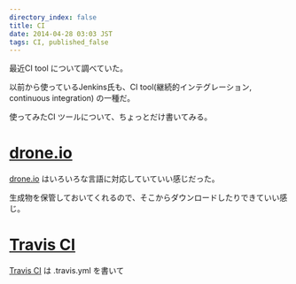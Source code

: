 ```yaml
---
directory_index: false
title: CI
date: 2014-04-28 03:03 JST
tags: CI, published_false
---
```


最近CI tool について調べていた。

以前から使っているJenkins氏も、CI tool(継続的インテグレーション, continuous integration) の一種だ。

使ってみたCI ツールについて、ちょっとだけ書いてみる。

# [drone.io](https://drone.io/)
[drone.io](https://drone.io/) はいろいろな言語に対応していていい感じだった。

生成物を保管しておいてくれるので、そこからダウンロードしたりできていい感じ。

# [Travis CI](http://travis-ci.com/)
[Travis CI](http://travis-ci.com/) は .travis.yml を書いて
